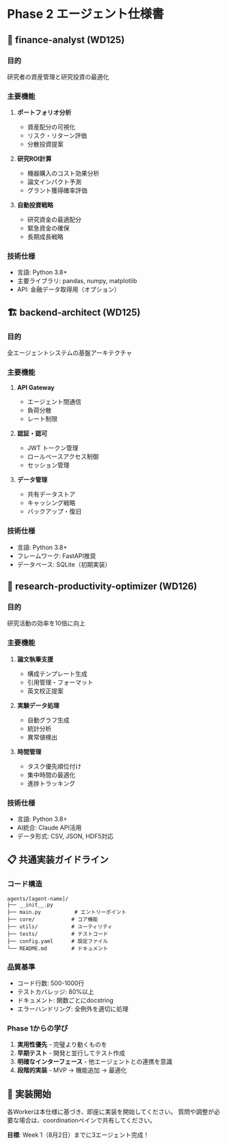 # Phase 2 エージェント仕様書

## 🎯 finance-analyst (WD125)

### 目的
研究者の資産管理と研究投資の最適化

### 主要機能
1. **ポートフォリオ分析**
   - 資産配分の可視化
   - リスク・リターン評価
   - 分散投資提案

2. **研究ROI計算**
   - 機器購入のコスト効果分析
   - 論文インパクト予測
   - グラント獲得確率評価

3. **自動投資戦略**
   - 研究資金の最適配分
   - 緊急資金の確保
   - 長期成長戦略

### 技術仕様
- 言語: Python 3.8+
- 主要ライブラリ: pandas, numpy, matplotlib
- API: 金融データ取得用（オプション）

## 🏗️ backend-architect (WD125)

### 目的
全エージェントシステムの基盤アーキテクチャ

### 主要機能
1. **API Gateway**
   - エージェント間通信
   - 負荷分散
   - レート制限

2. **認証・認可**
   - JWT トークン管理
   - ロールベースアクセス制御
   - セッション管理

3. **データ管理**
   - 共有データストア
   - キャッシング戦略
   - バックアップ・復旧

### 技術仕様
- 言語: Python 3.8+
- フレームワーク: FastAPI推奨
- データベース: SQLite（初期実装）

## 🔬 research-productivity-optimizer (WD126)

### 目的
研究活動の効率を10倍に向上

### 主要機能
1. **論文執筆支援**
   - 構成テンプレート生成
   - 引用管理・フォーマット
   - 英文校正提案

2. **実験データ処理**
   - 自動グラフ生成
   - 統計分析
   - 異常値検出

3. **時間管理**
   - タスク優先順位付け
   - 集中時間の最適化
   - 進捗トラッキング

### 技術仕様
- 言語: Python 3.8+
- AI統合: Claude API活用
- データ形式: CSV, JSON, HDF5対応

## 📋 共通実装ガイドライン

### コード構造
```
agents/[agent-name]/
├── __init__.py
├── main.py           # エントリーポイント
├── core/            # コア機能
├── utils/           # ユーティリティ
├── tests/           # テストコード
├── config.yaml      # 設定ファイル
└── README.md        # ドキュメント
```

### 品質基準
- コード行数: 500-1000行
- テストカバレッジ: 80%以上
- ドキュメント: 関数ごとにdocstring
- エラーハンドリング: 全例外を適切に処理

### Phase 1からの学び
1. **実用性優先** - 完璧より動くものを
2. **早期テスト** - 開発と並行してテスト作成
3. **明確なインターフェース** - 他エージェントとの連携を意識
4. **段階的実装** - MVP → 機能追加 → 最適化

## 🚀 実装開始

各Workerは本仕様に基づき、即座に実装を開始してください。
質問や調整が必要な場合は、coordinationペインで共有してください。

**目標**: Week 1（8月2日）までに3エージェント完成！